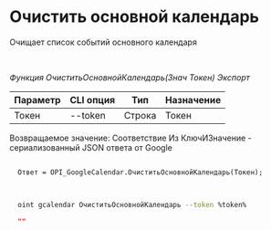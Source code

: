 ﻿---
sidebar_position: 4
---

# Очистить основной календарь
 Очищает список событий основного календаря




<br/>


*Функция ОчиститьОсновнойКалендарь(Знач Токен) Экспорт*

  | Параметр | CLI опция | Тип | Назначение |
  |-|-|-|-|
  | Токен | --token | Строка | Токен |

  
  Возвращаемое значение:   Соответствие Из КлючИЗначение - сериализованный JSON ответа от Google


```bsl title="Пример кода"
  
  Ответ = OPI_GoogleCalendar.ОчиститьОсновнойКалендарь(Токен);
  
```
	


```sh title="Пример команды CLI"
    
  oint gcalendar ОчиститьОсновнойКалендарь --token %token%

```

```json title="Результат"
  ""
```
